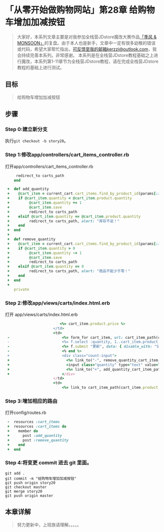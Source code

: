 # 「从零开始做购物网站」第28章 给购物车增加加减按钮

> 大家好，本系列文章主要是对我参加全栈营JDstore魔改大赛作品[「季风 & MONSOON」](http://kerzzi.logdown.com/posts/1903205-magic-change-contest-entries-monsoon)的复盘。由于本人也是新手，文章中一定有很多幼稚的错误或代码，希望大家帮忙指出，可反馈至我的邮箱kerzzi@outlook.com，我会持续完善本系列。非常感谢。
> 本系列是在全栈营JDstore教程基础之上进行魔改，本系列第1-11章节为全栈营JDstore教程，请在完成全栈营JDstore教程的基础上进行测试。

## 目标
> 给购物车增加加减按钮

## 步骤
### Step 0:建立新分支
执行```git checkout -b story20```。

### Step 1:修改app/controllers/cart_items_controller.rb
打开app/controllers/cart_items_controller.rb
```ruby app/controllers/cart_items_controller.rb
     redirect_to carts_path
    end

 +  def add_quantity
 +    @cart_item = current_cart.cart_items.find_by_product_id(params[:id])
 +    if @cart_item.quantity < @cart_item.product.quantity
 +         @cart_item.quantity += 1
 +         @cart_item.save
 +         redirect_to carts_path
 +    elsif @cart_item.quantity == @cart_item.product.quantity
 +         redirect_to carts_path, alert: "库存不足！"
 +    end
 +  end
 +
 +  def remove_quantity
 +    @cart_item = current_cart.cart_items.find_by_product_id(params[:id])
 +    if @cart_item.quantity > 0
 +         @cart_item.quantity -= 1
 +         @cart_item.save
 +         redirect_to carts_path
 +    elsif @cart_item.quantity == 0
 +         redirect_to carts_path, alert: "商品不能少于零！"
 +    end
 +  end
 +
    private
```

### Step 2:修改app/views/carts/index.html.erb
打开 app/views/carts/index.html.erb
```ruby app/views/carts/index.html.erb
                         <%= cart_item.product.price %>
                      </td>
                      <td>
 -                        <%= form_for cart_item, url: cart_item_path(cart_item.product_id) do |f| %>
 -                        <%= f.select :quantity, 1..cart_item.product.quantity %>
 -                        <%= f.submit "更新", data: { disable_with: "Submiting..." } %>
 -                        <% end %>
 +                        <div class="count-input">
 +                          <%= link_to("-", remove_quantity_cart_item_path(cart_item.product_id), class: "incr-btn", method: :post) %>
 +                          <input class="quantity" type="text" value="<%= cart_item.quantity %>">
 +                          <%= link_to("+", add_quantity_cart_item_path(cart_item.product_id), class: "incr-btn", method: :post) %>
 +                        </div>
                      </td>
                      <td>
                          <%= link_to cart_item_path(cart_item.product_id), method: :delete do %>
```

### Step 3:增加相应的路由
打开config/routes.rb
```ruby config/routes.rb
 -  resources :cart_items
 +  resources :cart_items do
 +    member do
 +      post :add_quantity
 +      post :remove_quantity
 +    end
 +  end
```

### Step 4:将变更 commit 进去 git 里面。

```
git add .
git commit -m "给购物车增加加减按钮"
git push origin story20
git checkout master
git merge story20
git push origin master
```

## 本章详解
>  努力更新中，上班族请理解。。。。。
